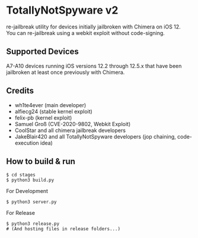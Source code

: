 # TotallyNotSpyware v2
re-jailbreak utility for devices initially jailbroken with Chimera on iOS 12.<br>
You can re-jailbreak using a webkit exploit without code-signing.


## Supported Devices
A7-A10 devices running iOS versions 12.2 through 12.5.x that have been jailbroken at least once previously with Chimera.

## Credits
- wh1te4ever (main developer)
- alfiecg24 (stable kernel exploit)
- felix-pb (kernel exploit)
- Samuel Groß (CVE-2020-9802, Webkit Exploit)
- CoolStar and all chimera jailbreak developers
- JakeBlair420 and all TotallyNotSpyware developers (jop chaining, code-execution idea)

## How to build & run
```
$ cd stages
$ python3 build.py
```
For Development
```
$ python3 server.py
```
For Release 
```
$ python3 release.py
# (And hosting files in release folders...)
```